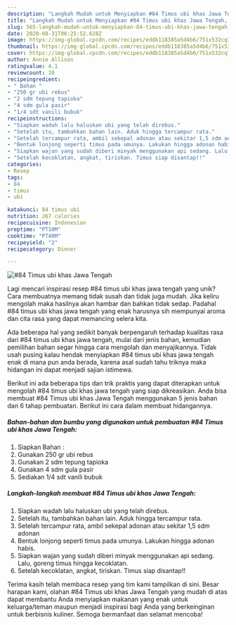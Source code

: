 ```yaml
---
description: "Langkah Mudah untuk Menyiapkan #84 Timus ubi khas Jawa Tengah, Enak Banget"
title: "Langkah Mudah untuk Menyiapkan #84 Timus ubi khas Jawa Tengah, Enak Banget"
slug: 565-langkah-mudah-untuk-menyiapkan-84-timus-ubi-khas-jawa-tengah-enak-banget
date: 2020-08-31T06:25:52.628Z
image: https://img-global.cpcdn.com/recipes/eddb118385a5d4b6/751x532cq70/84-timus-ubi-khas-jawa-tengah-foto-resep-utama.jpg
thumbnail: https://img-global.cpcdn.com/recipes/eddb118385a5d4b6/751x532cq70/84-timus-ubi-khas-jawa-tengah-foto-resep-utama.jpg
cover: https://img-global.cpcdn.com/recipes/eddb118385a5d4b6/751x532cq70/84-timus-ubi-khas-jawa-tengah-foto-resep-utama.jpg
author: Annie Allison
ratingvalue: 4.1
reviewcount: 10
recipeingredient:
- " Bahan "
- "250 gr ubi rebus"
- "2 sdm tepung tapioka"
- "4 sdm gula pasir"
- "1/4 sdt vanili bubuk"
recipeinstructions:
- "Siapkan wadah lalu haluskan ubi yang telah direbus."
- "Setelah itu, tambahkan bahan lain. Aduk hingga tercampur rata."
- "Setelah tercampur rata, ambil sekepal adonan atau sekitar 1,5 sdm adonan"
- "Bentuk lonjong seperti timus pada umunya. Lakukan hingga adonan habis."
- "Siapkan wajan yang sudah diberi minyak menggunakan api sedang. Lalu, goreng timus hingga kecoklatan."
- "Setelah kecoklatan, angkat, tiriskan. Timus siap disantap!!"
categories:
- Resep
tags:
- 84
- timus
- ubi

katakunci: 84 timus ubi 
nutrition: 267 calories
recipecuisine: Indonesian
preptime: "PT10M"
cooktime: "PT40M"
recipeyield: "2"
recipecategory: Dinner

---
```



![#84 Timus ubi khas Jawa Tengah](https://img-global.cpcdn.com/recipes/eddb118385a5d4b6/751x532cq70/84-timus-ubi-khas-jawa-tengah-foto-resep-utama.jpg)

Lagi mencari inspirasi resep #84 timus ubi khas jawa tengah yang unik? Cara membuatnya memang tidak susah dan tidak juga mudah. Jika keliru mengolah maka hasilnya akan hambar dan bahkan tidak sedap. Padahal #84 timus ubi khas jawa tengah yang enak harusnya sih mempunyai aroma dan cita rasa yang dapat memancing selera kita.



Ada beberapa hal yang sedikit banyak berpengaruh terhadap kualitas rasa dari #84 timus ubi khas jawa tengah, mulai dari jenis bahan, kemudian pemilihan bahan segar hingga cara mengolah dan menyajikannya. Tidak usah pusing kalau hendak menyiapkan #84 timus ubi khas jawa tengah enak di mana pun anda berada, karena asal sudah tahu triknya maka hidangan ini dapat menjadi sajian istimewa.


Berikut ini ada beberapa tips dan trik praktis yang dapat diterapkan untuk mengolah #84 timus ubi khas jawa tengah yang siap dikreasikan. Anda bisa membuat #84 Timus ubi khas Jawa Tengah menggunakan 5 jenis bahan dan 6 tahap pembuatan. Berikut ini cara dalam membuat hidangannya.

<!--inarticleads1-->

##### Bahan-bahan dan bumbu yang digunakan untuk pembuatan #84 Timus ubi khas Jawa Tengah:

1. Siapkan  Bahan :
1. Gunakan 250 gr ubi rebus
1. Gunakan 2 sdm tepung tapioka
1. Gunakan 4 sdm gula pasir
1. Sediakan 1/4 sdt vanili bubuk




<!--inarticleads2-->

##### Langkah-langkah membuat #84 Timus ubi khas Jawa Tengah:

1. Siapkan wadah lalu haluskan ubi yang telah direbus.
1. Setelah itu, tambahkan bahan lain. Aduk hingga tercampur rata.
1. Setelah tercampur rata, ambil sekepal adonan atau sekitar 1,5 sdm adonan
1. Bentuk lonjong seperti timus pada umunya. Lakukan hingga adonan habis.
1. Siapkan wajan yang sudah diberi minyak menggunakan api sedang. Lalu, goreng timus hingga kecoklatan.
1. Setelah kecoklatan, angkat, tiriskan. Timus siap disantap!!




Terima kasih telah membaca resep yang tim kami tampilkan di sini. Besar harapan kami, olahan #84 Timus ubi khas Jawa Tengah yang mudah di atas dapat membantu Anda menyiapkan makanan yang enak untuk keluarga/teman maupun menjadi inspirasi bagi Anda yang berkeinginan untuk berbisnis kuliner. Semoga bermanfaat dan selamat mencoba!
